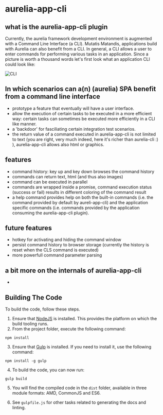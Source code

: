 # aurelia-app-cli

## what is the aurelia-app-cli plugin

Currently, the aurelia framework development environment is augmented with a Command Line Interface (a CLI). Mutatis Matandis, applications build with Aurelia can also benefit from a CLI. In general, a CLI allows a user to enter commands for performing various tasks in an application. Since a picture is worth a thousand words let's first look what an application CLI could look like:

![CLI](https://github.com/paulvanbladel/aurelia-app-cli/tree/master/pics/cli.png)


## In which scenarios can a(n) (aurelia) SPA benefit from a command line interface

* prototype a feature that eventually will have a user interface.
* allow the execution of certain tasks to be executed in a more efficient way: certain tasks can sometimes be executed more efficiently in a CLI like manner.
* a 'backdoor' for fasciliating certain integration test scenarios.
* the return value of a command executed in aurelia-app-cli is not limited to text (you are right, very much indeed, here it's richer than aurelia-cli :) ), aurelia-app-cli allows also html or graphics.

## features

* command history: key up and key down browses the command history
* commands can return text, html (and thus also images)
* command can be executed in parallel
* commands are wrapped inside a promise, command execution status (success or fail) results in different coloring of the command result
* a help command provides help on both the built-in commands (i.e. the command provided by default by aureli-app-cli) and the application specific commands (i.e. commands provided by the application consuming the aurelia-app-cli plugin).

## future features
* hotkey for activating and hiding the command window
* persist command history to browser storage (currently the history is reset when the CLS command is executed)
* more powerfull command parameter parsing

## a bit more on the internals of aurelia-app-cli
*

## Building The Code

To build the code, follow these steps.

1. Ensure that [NodeJS](http://nodejs.org/) is installed. This provides the platform on which the build tooling runs.
2. From the project folder, execute the following command:

  ```shell
  npm install
  ```
3. Ensure that [Gulp](http://gulpjs.com/) is installed. If you need to install it, use the following command:

  ```shell
  npm install -g gulp
  ```
4. To build the code, you can now run:

  ```shell
  gulp build
  ```
5. You will find the compiled code in the `dist` folder, available in three module formats: AMD, CommonJS and ES6.

6. See `gulpfile.js` for other tasks related to generating the docs and linting.

